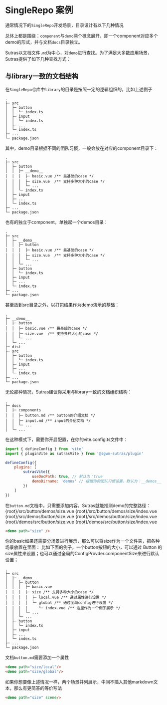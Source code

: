 # SingleRepo 案例

通常情况下的`SingleRepo`开发场景，目录设计有以下几种情况


总体上都是围绕：`component`与`demo`两个概念展开，即一个component对应多个demo的形式，并与文档`docs`目录独立。

Sutras以文档文件`.md`为中心，对`demo`进行查找。为了满足大多数应用场景，Sutras提供了如下几种查找方式：

## 与library一致的文档结构
在`SingleRepo`仓库中`library`的目录是按照一定的逻辑组织的，比如上述例子
```
.
├─ src
│  ├─ button
│  │  └─ index.ts
│  ├─ input
│  │  └─ index.ts
│  ├─ ...
│  └─ index.ts
├─ ...
└─ package.json
```
其中，demo目录根据不同的团队习惯，一般会放在对应的component目录下：
```
.
├─ src
│  ├─ button
│  │  ├─ __demo__
│  │  │  ├─ basic.vue /** 最基础的case */
│  │  │  ├─ size.vue  /** 支持多种大小的case */
│  │  │  └─ ...
│  │  └─ index.ts
│  ├─ input
│  ├─ ...
│  └─ index.ts
├─ ...
└─ package.json
```
也有的独立于component，单独起一个demos目录：
```
.
├─ src
│  ├─ __demo__
│  │  ├─ button
│  │  │  ├─ basic.vue /** 最基础的case */
│  │  │  ├─ size.vue  /** 支持多种大小的case */
│  │  │  └─ ...
│  │  └─ ...
│  ├─ button
│  │  └─ index.ts
│  ├─ input
│  ├─ ...
│  └─ index.ts
├─ ...
└─ package.json
```
甚至放到src目录之外，以打包结果作为demo演示的基础：
```
.
├─ __demo__
│  ├─ button
│  │  ├─ basic.vue /** 最基础的case */
│  │  ├─ size.vue  /** 支持多种大小的case */
│  │  └─ ...
│  └─ ...  
├─ dist
├─ src
│  ├─ button
│  │  └─ index.ts
│  ├─ input
│  ├─ ...
│  └─ index.ts
├─ ...
└─ package.json
```

无论那种情况，Sutras建议你采用与library一致的文档组织结构：

```
.
├─ docs
│  ├─ components
│  │  ├─ button.md /** button的介绍文档 */
│  │  ├─ input.md /** input的介绍文档 */
│  │  └─ ...
│  └─ ...
```

在这种模式下，需要你开启配置，在你的vite.config.ts文件中：
```js
import { defineConfig } from 'vite'
import { pluginVite as sutrasVite } from '@sgwm-sutras/plugin'

defineConfig({
    plugins: [
        sutrasVite({
            useDocPath: true, // 默认为：true
            demoDirname: 'demos' // 根据你的团队习惯设置，默认为：__demos__
        })
    ]
})
```
在`button.md`文档中，只需要添加内容，Sutras就能推测demo的完整路径：
{root}/src/button/demos/size.vue
{root}/src/button/demos/size/index.vue
{root}/src/demos/button/size.vue
{root}/src/demos/button/size/index.vue
{root}/demos/src/button/size.vue
{root}/demos/src/button/size/index.vue
```markdown
<demo path="size" />
```
你的basic如果还需要分场景进行展示，那么可以将size作为一个文件夹，把各种场景放置在里面：
比如下面的例子，一个button按钮的大小，可以通过 Button 的 size属性来设置；也可以通过全局的ConfigProvder.componentSize来进行默认设置；

```js{7-8}
.
├─ src
│  ├─ __demo__
│  │  ├─ button
│  │  │  ├─ basic.vue
│  │  │  ├─ size /** 支持多种大小的case */
│  │  │  │  ├─ local.vue /** 通过属性进行设置 */
│  │  │  │  └─ global /** 通过全局config进行设置 */
│  │  │  │     └─ index.vue /** 这里作为一个例子展示 */
│  │  │  └─ ...
│  │  └─ ...
│  ├─ button
│  │  └─ index.ts
│  ├─ input
│  ├─ ...
│  └─ index.ts
├─ ...
└─ package.json
```
文档`button.md`需要添加一个属性
```markdown
<demo path="size/local"/>
<demo path="size/global"/>
```

如果你想要像上述情况一样，两个场景并列展示，中间不插入其他markdown文本，那么有更简答的等价写法
```markdown
<demo path="size" scene/>
```
